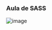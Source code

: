 
### Aula de SASS ###

![image](https://github.com/LopesA95/sass-newsletter/assets/123224432/c3a7751e-8ab1-4af1-b02a-ce6fa14f4d9f)
